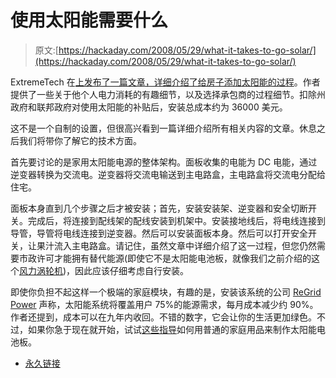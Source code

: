 # 使用太阳能需要什么

> 原文:[https://hackaday.com/2008/05/29/what-it-takes-to-go-solar/](https://hackaday.com/2008/05/29/what-it-takes-to-go-solar/)

ExtremeTech 在[上发布了一篇文章，详细介绍了给房子添加太阳能的过程](http://www.extremetech.com/article2/0,2845,2308692,00.asp)。作者提供了一些关于他个人电力消耗的有趣细节，以及选择承包商的过程细节。扣除州政府和联邦政府对使用太阳能的补贴后，安装总成本约为 36000 美元。

这不是一个自制的设置，但很高兴看到一篇详细介绍所有相关内容的文章。休息之后我们将带你了解它的技术方面。

首先要讨论的是家用太阳能电源的整体架构。面板收集的电能为 DC 电能，通过逆变器转换为交流电。逆变器将交流电输送到主电路盒，主电路盒将交流电分配给住宅。

面板本身直到几个步骤之后才被安装；首先，安装安装架、逆变器和安全切断开关。完成后，将连接到配线架的配线安装到机架中。安装接地线后，将电线连接到导管，导管将电线连接到逆变器。然后可以安装面板本身。然后可以打开安全开关，让果汁流入主电路盒。请记住，虽然文章中详细介绍了这一过程，但您仍然需要市政许可才能拥有替代能源(即使它不是太阳能电池板，就像我们之前介绍的这个[风力涡轮机](http://www.hackaday.com/2005/07/11/homebrew-wind-turbine/))，因此应该仔细考虑自行安装。

即使你负担不起这样一个极端的家庭模块，有趣的是，安装该系统的公司 [ReGrid Power](http://www.regrid.com/) 声称，太阳能系统将覆盖用户 75%的能源需求，每月成本减少约 90%。作者还提到，成本可以在九年内收回。不错的数字，它会让你的生活更加绿色。不过，如果你急于现在就开始，试试[这些指导](http://scitoys.com/scitoys/scitoys/echem/echem2.html)如何用普通的家庭用品来制作太阳能电池板。

*   [永久链接](http://www.extremetech.com/article2/0,2845,2308692,00.asp)